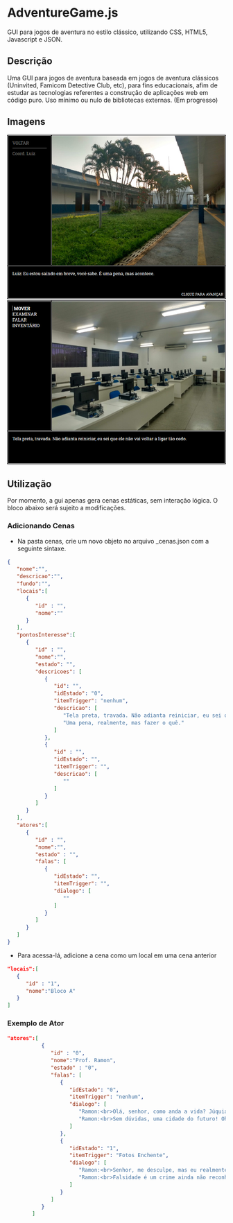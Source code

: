 # AdventureGame.js

GUI para jogos de aventura no estilo clássico, utilizando CSS, HTML5, Javascript e JSON. 

## Descrição

Uma GUI para jogos de aventura baseada em jogos de aventura clássicos (Uninvited, Famicom Detective Club, etc), para fins educacionais, afim de estudar as tecnologias referentes a construção de aplicações web em código puro. Uso mínimo ou nulo de bibliotecas externas. (Em progresso)

## Imagens

![Screenshot 00](img/screenshots/screen00.png)
![Screenshot 01](img/screenshots/screen01.png)

## Utilização

Por momento, a gui apenas gera cenas estáticas, sem interação lógica. O bloco abaixo será sujeito a modificações. 

### Adicionando Cenas

- Na pasta cenas, crie um novo objeto no arquivo _cenas.json com a seguinte sintaxe.

```json
{
   "nome":"",
   "descricao":"",
   "fundo":"",
   "locais":[
      {
         "id" : "",
         "nome":""
      }
   ],
   "pontosInteresse":[
      {
         "id" : "",
         "nome":"",
         "estado": "",
         "descricoes": [
            {
               "id": "",
               "idEstado": "0",
               "itemTrigger": "nenhum",
               "descricao": [
                  "Tela preta, travada. Não adianta reiniciar, eu sei que ele não vai voltar a ligar tão cedo.",
                  "Uma pena, realmente, mas fazer o quê."
               ]
            },
            {
               "id" : "",
               "idEstado": "",
               "itemTrigger": "",
               "descricao": [
                  ""
               ]
            }
         ]
      }
   ],
   "atores":[
      {
         "id" : "",
         "nome":"",
         "estado" : "",
         "falas": [
            {
               "idEstado": "",
               "itemTrigger": "",
               "dialogo": [
                  ""
               ]
            }
         ]
      }
   ]
}
```

- Para acessa-lá, adicione a cena como um local em uma cena anterior

```json
"locais":[
   {
      "id" : "1",
      "nome":"Bloco A"
   }
]
```

### Exemplo de Ator

```json
"atores":[
           {
              "id" : "0",
              "nome":"Prof. Ramon",
              "estado" : "0",
              "falas": [
                 {
                    "idEstado": "0",
                    "itemTrigger": "nenhum",
                    "dialogo": [
                       "Ramon:<br>Olá, senhor, como anda a vida? Júquia está paradisíaca, como sempre.",
                       "Ramon:<br>Sem dúvidas, uma cidade do futuro! Oh, grã província de águas turvas!"
                    ]
                 },
                 {
                    "idEstado": "1",
                    "itemTrigger": "Fotos Enchente",
                    "dialogo": [
                       "Ramon:<br>Senhor, me desculpe, mas eu realmente não compreendo seu senso de humor.",
                       "Ramon:<br>Falsidade é um crime ainda não reconhecido pela legislação."
                    ]
                 }
              ]
           }
        ]
```
